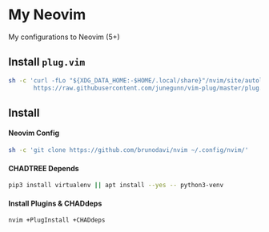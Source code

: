 # My Neovim

My configurations to Neovim (5+)

## Install `plug.vim`

```bash
sh -c 'curl -fLo "${XDG_DATA_HOME:-$HOME/.local/share}"/nvim/site/autoload/plug.vim --create-dirs \
       https://raw.githubusercontent.com/junegunn/vim-plug/master/plug.vim'
```

## Install

#### Neovim Config

```bash
sh -c 'git clone https://github.com/brunodavi/nvim ~/.config/nvim/'
```

#### CHADTREE Depends

```bash
pip3 install virtualenv || apt install --yes -- python3-venv
```

#### Install Plugins & CHADdeps

```bash
nvim +PlugInstall +CHADdeps
```

